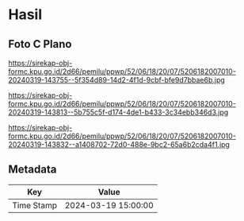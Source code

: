 # Hasil

## Foto C Plano

https://sirekap-obj-formc.kpu.go.id/2d66/pemilu/ppwp/52/06/18/20/07/5206182007010-20240319-143755--5f354d89-14d2-4f1d-9cbf-bfe9d7bbae6b.jpg

https://sirekap-obj-formc.kpu.go.id/2d66/pemilu/ppwp/52/06/18/20/07/5206182007010-20240319-143813--5b755c5f-d174-4de1-b433-3c34ebb346d3.jpg

https://sirekap-obj-formc.kpu.go.id/2d66/pemilu/ppwp/52/06/18/20/07/5206182007010-20240319-143832--a1408702-72d0-488e-9bc2-65a6b2cda4f1.jpg


## Metadata

| Key        | Value               |
| ---------- | ------------------- |
| Time Stamp | 2024-03-19 15:00:00 |



